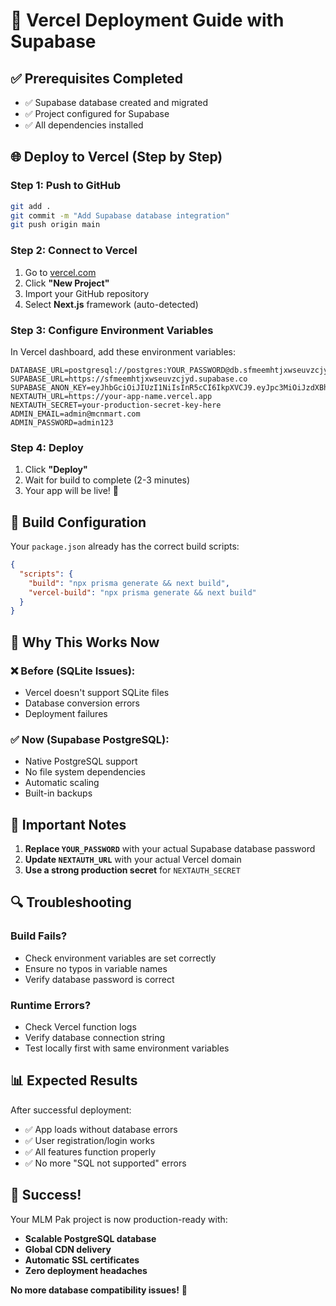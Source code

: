 # 🚀 Vercel Deployment Guide with Supabase

## ✅ Prerequisites Completed
- ✅ Supabase database created and migrated
- ✅ Project configured for Supabase
- ✅ All dependencies installed

## 🌐 Deploy to Vercel (Step by Step)

### Step 1: Push to GitHub
```bash
git add .
git commit -m "Add Supabase database integration"
git push origin main
```

### Step 2: Connect to Vercel
1. Go to [vercel.com](https://vercel.com)
2. Click **"New Project"**
3. Import your GitHub repository
4. Select **Next.js** framework (auto-detected)

### Step 3: Configure Environment Variables

In Vercel dashboard, add these environment variables:

```env
DATABASE_URL=postgresql://postgres:YOUR_PASSWORD@db.sfmeemhtjxwseuvzcjyd.supabase.co:5432/postgres
SUPABASE_URL=https://sfmeemhtjxwseuvzcjyd.supabase.co
SUPABASE_ANON_KEY=eyJhbGciOiJIUzI1NiIsInR5cCI6IkpXVCJ9.eyJpc3MiOiJzdXBhYmFzZSIsInJlZiI6InNmbWVlbWh0anh3c2V1dnpjanlkIiwicm9sZSI6ImFub24iLCJpYXQiOjE3NjA4MjQ3MzEsImV4cCI6MjA3NjQwMDczMX0.KOUF3EAgTrPpiz4CkD00N1QtM4gXUa91nN2GgubbZbM
NEXTAUTH_URL=https://your-app-name.vercel.app
NEXTAUTH_SECRET=your-production-secret-key-here
ADMIN_EMAIL=admin@mcnmart.com
ADMIN_PASSWORD=admin123
```

### Step 4: Deploy
1. Click **"Deploy"**
2. Wait for build to complete (2-3 minutes)
3. Your app will be live! 🎉

## 🔧 Build Configuration

Your `package.json` already has the correct build scripts:
```json
{
  "scripts": {
    "build": "npx prisma generate && next build",
    "vercel-build": "npx prisma generate && next build"
  }
}
```

## 🎯 Why This Works Now

### ❌ Before (SQLite Issues):
- Vercel doesn't support SQLite files
- Database conversion errors
- Deployment failures

### ✅ Now (Supabase PostgreSQL):
- Native PostgreSQL support
- No file system dependencies
- Automatic scaling
- Built-in backups

## 🚨 Important Notes

1. **Replace `YOUR_PASSWORD`** with your actual Supabase database password
2. **Update `NEXTAUTH_URL`** with your actual Vercel domain
3. **Use a strong production secret** for `NEXTAUTH_SECRET`

## 🔍 Troubleshooting

### Build Fails?
- Check environment variables are set correctly
- Ensure no typos in variable names
- Verify database password is correct

### Runtime Errors?
- Check Vercel function logs
- Verify database connection string
- Test locally first with same environment variables

## 📊 Expected Results

After successful deployment:
- ✅ App loads without database errors
- ✅ User registration/login works
- ✅ All features function properly
- ✅ No more "SQL not supported" errors

## 🎉 Success!

Your MLM Pak project is now production-ready with:
- **Scalable PostgreSQL database**
- **Global CDN delivery**
- **Automatic SSL certificates**
- **Zero deployment headaches**

**No more database compatibility issues!** 🚀

